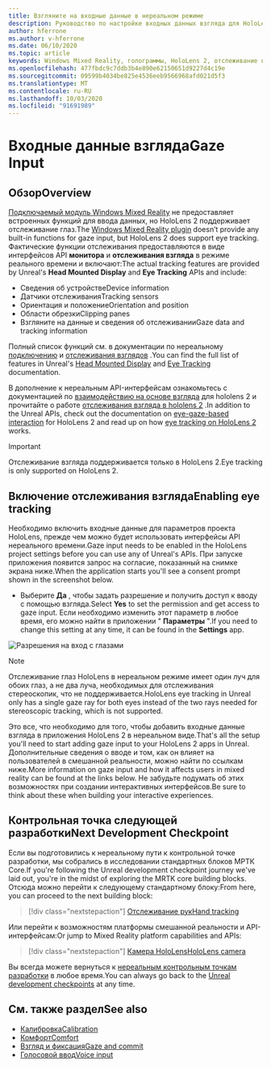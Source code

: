 ```yaml
---
title: Взгляните на входные данные в нереальном режиме
description: Руководство по настройке входных данных взгляда для HoloLens и нереального модуля
author: hferrone
ms.author: v-hferrone
ms.date: 06/10/2020
ms.topic: article
keywords: Windows Mixed Reality, голограммы, HoloLens 2, отслеживание глаз, входные данные с головного экрана, нереалная подсистема
ms.openlocfilehash: 477fbdc9c7ddb3b4e890e62150651d9227d4c19e
ms.sourcegitcommit: 09599b4034be825e4536eeb9566968afd021d5f3
ms.translationtype: MT
ms.contentlocale: ru-RU
ms.lasthandoff: 10/03/2020
ms.locfileid: "91691989"
---
```

# <a name="gaze-input"></a><span data-ttu-id="498b7-104">Входные данные взгляда</span><span class="sxs-lookup"><span data-stu-id="498b7-104">Gaze Input</span></span>

## <a name="overview"></a><span data-ttu-id="498b7-105">Обзор</span><span class="sxs-lookup"><span data-stu-id="498b7-105">Overview</span></span>

<span data-ttu-id="498b7-106">[Подключаемый модуль Windows Mixed Reality](https://docs.unrealengine.com/Platforms/VR/WMR/index.html) не предоставляет встроенных функций для ввода данных, но HoloLens 2 поддерживает отслеживание глаз.</span><span class="sxs-lookup"><span data-stu-id="498b7-106">The [Windows Mixed Reality plugin](https://docs.unrealengine.com/Platforms/VR/WMR/index.html) doesn’t provide any built-in functions for gaze input, but HoloLens 2 does support eye tracking.</span></span> <span data-ttu-id="498b7-107">Фактические функции отслеживания предоставляются в виде интерфейсов API **монитора** и **отслеживания взгляда** в режиме реального времени и включают:</span><span class="sxs-lookup"><span data-stu-id="498b7-107">The actual tracking features are provided by Unreal's **Head Mounted Display** and **Eye Tracking** APIs and include:</span></span>

- <span data-ttu-id="498b7-108">Сведения об устройстве</span><span class="sxs-lookup"><span data-stu-id="498b7-108">Device information</span></span>
- <span data-ttu-id="498b7-109">Датчики отслеживания</span><span class="sxs-lookup"><span data-stu-id="498b7-109">Tracking sensors</span></span>
- <span data-ttu-id="498b7-110">Ориентация и положение</span><span class="sxs-lookup"><span data-stu-id="498b7-110">Orientation and position</span></span>
- <span data-ttu-id="498b7-111">Области обрезки</span><span class="sxs-lookup"><span data-stu-id="498b7-111">Clipping panes</span></span>
- <span data-ttu-id="498b7-112">Взгляните на данные и сведения об отслеживании</span><span class="sxs-lookup"><span data-stu-id="498b7-112">Gaze data and tracking information</span></span>

<span data-ttu-id="498b7-113">Полный список функций см. в документации по нереальному [подключению](https://docs.unrealengine.com/BlueprintAPI/Input/HeadMountedDisplay/index.html) и [отслеживания взглядов](https://docs.unrealengine.com/BlueprintAPI/EyeTracking/index.html) .</span><span class="sxs-lookup"><span data-stu-id="498b7-113">You can find the full list of features in Unreal's [Head Mounted Display](https://docs.unrealengine.com/BlueprintAPI/Input/HeadMountedDisplay/index.html) and [Eye Tracking](https://docs.unrealengine.com/BlueprintAPI/EyeTracking/index.html) documentation.</span></span>

<span data-ttu-id="498b7-114">В дополнение к нереальным API-интерфейсам ознакомьтесь с документацией по [взаимодействию на основе взгляда](../../design/eye-gaze-interaction.md) для hololens 2 и прочитайте о работе [отслеживания взгляда в hololens 2](https://docs.microsoft.com/windows/mixed-reality/eye-tracking) .</span><span class="sxs-lookup"><span data-stu-id="498b7-114">In addition to the Unreal APIs, check out the documentation on [eye-gaze-based interaction](../../design/eye-gaze-interaction.md) for HoloLens 2 and read up on how [eye tracking on HoloLens 2](https://docs.microsoft.com/windows/mixed-reality/eye-tracking) works.</span></span>

> [!IMPORTANT]
> <span data-ttu-id="498b7-115">Отслеживание взгляда поддерживается только в HoloLens 2.</span><span class="sxs-lookup"><span data-stu-id="498b7-115">Eye tracking is only supported on HoloLens 2.</span></span>

## <a name="enabling-eye-tracking"></a><span data-ttu-id="498b7-116">Включение отслеживания взгляда</span><span class="sxs-lookup"><span data-stu-id="498b7-116">Enabling eye tracking</span></span>
<span data-ttu-id="498b7-117">Необходимо включить входные данные для параметров проекта HoloLens, прежде чем можно будет использовать интерфейсы API нереального времени.</span><span class="sxs-lookup"><span data-stu-id="498b7-117">Gaze input needs to be enabled in the HoloLens project settings before you can use any of Unreal's APIs.</span></span> <span data-ttu-id="498b7-118">При запуске приложения появится запрос на согласие, показанный на снимке экрана ниже.</span><span class="sxs-lookup"><span data-stu-id="498b7-118">When the application starts you'll see a consent prompt shown in the screenshot below.</span></span>

- <span data-ttu-id="498b7-119">Выберите **Да** , чтобы задать разрешение и получить доступ к вводу с помощью взгляда.</span><span class="sxs-lookup"><span data-stu-id="498b7-119">Select **Yes** to set the permission and get access to gaze input.</span></span> <span data-ttu-id="498b7-120">Если необходимо изменить этот параметр в любое время, его можно найти в приложении " **Параметры** ".</span><span class="sxs-lookup"><span data-stu-id="498b7-120">If you need to change this setting at any time, it can be found in the **Settings** app.</span></span>

![Разрешения на вход с глазами](images/unreal/eye-input-permissions.png)

> [!NOTE] 
> <span data-ttu-id="498b7-122">Отслеживание глаз HoloLens в нереальном режиме имеет один луч для обоих глаз, а не два луча, необходимых для отслеживания стереоскопик, что не поддерживается.</span><span class="sxs-lookup"><span data-stu-id="498b7-122">HoloLens eye tracking in Unreal only has a single gaze ray for both eyes instead of the two rays needed for stereoscopic tracking, which is not supported.</span></span>

<span data-ttu-id="498b7-123">Это все, что необходимо для того, чтобы добавить входные данные взгляда в приложения HoloLens 2 в нереальном виде.</span><span class="sxs-lookup"><span data-stu-id="498b7-123">That's all the setup you'll need to start adding gaze input to your HoloLens 2 apps in Unreal.</span></span> <span data-ttu-id="498b7-124">Дополнительные сведения о вводе и том, как он влияет на пользователей в смешанной реальности, можно найти по ссылкам ниже.</span><span class="sxs-lookup"><span data-stu-id="498b7-124">More information on gaze input and how it affects users in mixed reality can be found at the links below.</span></span> <span data-ttu-id="498b7-125">Не забудьте подумать об этих возможностях при создании интерактивных интерфейсов.</span><span class="sxs-lookup"><span data-stu-id="498b7-125">Be sure to think about these when building your interactive experiences.</span></span>

## <a name="next-development-checkpoint"></a><span data-ttu-id="498b7-126">Контрольная точка следующей разработки</span><span class="sxs-lookup"><span data-stu-id="498b7-126">Next Development Checkpoint</span></span>

<span data-ttu-id="498b7-127">Если вы подготовились к нереальному пути к контрольной точке разработки, мы собрались в исследовании стандартных блоков МРТК Core.</span><span class="sxs-lookup"><span data-stu-id="498b7-127">If you're following the Unreal development checkpoint journey we've laid out, you're in the midst of exploring the MRTK core building blocks.</span></span> <span data-ttu-id="498b7-128">Отсюда можно перейти к следующему стандартному блоку:</span><span class="sxs-lookup"><span data-stu-id="498b7-128">From here, you can proceed to the next building block:</span></span> 

> [!div class="nextstepaction"]
> [<span data-ttu-id="498b7-129">Отслеживание рук</span><span class="sxs-lookup"><span data-stu-id="498b7-129">Hand tracking</span></span>](unreal-hand-tracking.md)

<span data-ttu-id="498b7-130">Или перейти к возможностям платформы смешанной реальности и API-интерфейсам:</span><span class="sxs-lookup"><span data-stu-id="498b7-130">Or jump to Mixed Reality platform capabilities and APIs:</span></span>

> [!div class="nextstepaction"]
> [<span data-ttu-id="498b7-131">Камера HoloLens</span><span class="sxs-lookup"><span data-stu-id="498b7-131">HoloLens camera</span></span>](unreal-hololens-camera.md)

<span data-ttu-id="498b7-132">Вы всегда можете вернуться к [нереальным контрольным точкам разработки](unreal-development-overview.md#2-core-building-blocks) в любое время.</span><span class="sxs-lookup"><span data-stu-id="498b7-132">You can always go back to the [Unreal development checkpoints](unreal-development-overview.md#2-core-building-blocks) at any time.</span></span>

## <a name="see-also"></a><span data-ttu-id="498b7-133">См. также раздел</span><span class="sxs-lookup"><span data-stu-id="498b7-133">See also</span></span>
* [<span data-ttu-id="498b7-134">Калибровка</span><span class="sxs-lookup"><span data-stu-id="498b7-134">Calibration</span></span>](../../calibration.md)
* [<span data-ttu-id="498b7-135">Комфорт</span><span class="sxs-lookup"><span data-stu-id="498b7-135">Comfort</span></span>](../../design/comfort.md)
* [<span data-ttu-id="498b7-136">Взгляд и фиксация</span><span class="sxs-lookup"><span data-stu-id="498b7-136">Gaze and commit</span></span>](../../design/gaze-and-commit.md)
* [<span data-ttu-id="498b7-137">Голосовой ввод</span><span class="sxs-lookup"><span data-stu-id="498b7-137">Voice input</span></span>](../../out-of-scope/voice-design.md)
